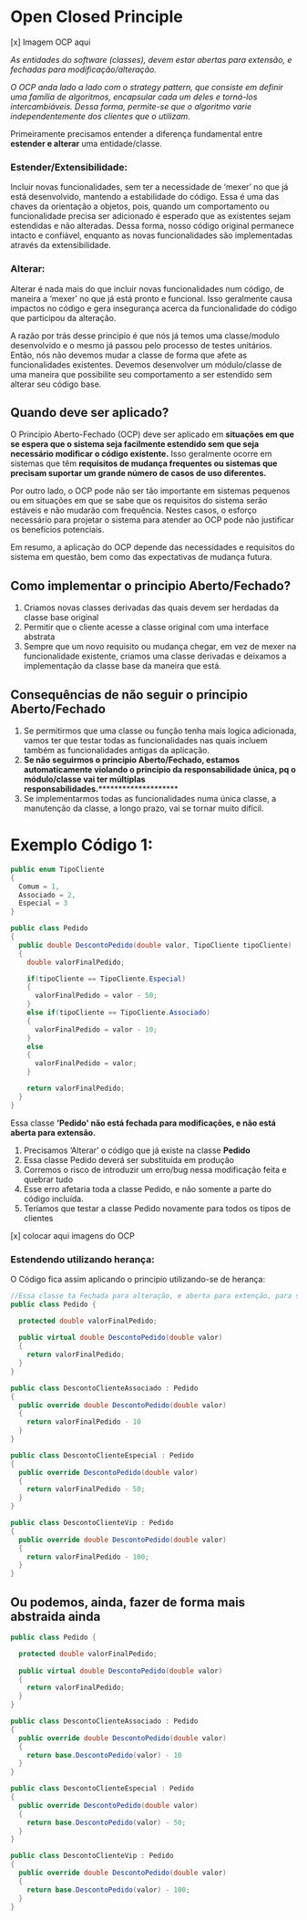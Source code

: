 # Open Closed Principle

[x] Imagem OCP aqui

_As entidades do software (classes), devem estar abertas para extensão, e fechadas para modificação/alteração._

_O OCP anda lado a lado com o strategy pattern, que consiste em definir uma família de algoritmos, encapsular cada um deles e torná-los intercambiáveis. Dessa forma, permite-se que o algoritmo varie independentemente dos clientes que o utilizam._

Primeiramente precisamos entender a diferença fundamental entre **************************************estender e alterar************************************** uma entidade/classe. 

### Estender/Extensibilidade:

Incluir novas funcionalidades, sem ter a necessidade de ‘mexer’ no que já está desenvolvido, mantendo a estabilidade do código. Essa é uma das chaves da orientação a objetos, pois, quando um comportamento ou funcionalidade precisa ser adicionado é esperado que as existentes sejam estendidas e não alteradas. Dessa forma, nosso código original permanece intacto e confiável, enquanto as novas funcionalidades são implementadas através da extensibilidade. 

### Alterar:

Alterar é nada mais do que incluir novas funcionalidades num código, de maneira a ‘mexer’ no que já está pronto e funcional. Isso geralmente causa impactos no código e gera insegurança acerca da funcionalidade do código que participou da alteração. 

A razão por trás desse principio é que nós já temos uma classe/modulo desenvolvido e o mesmo já passou pelo processo de testes unitários. Então, nós não devemos mudar a classe de forma que afete as funcionalidades existentes. Devemos desenvolver um módulo/classe de uma maneira que possibilite seu comportamento a ser estendido sem alterar seu código base.

## Quando deve ser aplicado?

O Princípio Aberto-Fechado (OCP) deve ser aplicado em **situações em que se espera que o sistema seja facilmente estendido sem que seja necessário modificar o código existente.** Isso geralmente ocorre em sistemas que têm **requisitos de mudança frequentes ou sistemas que precisam suportar um grande número de casos de uso diferentes.**

Por outro lado, o OCP pode não ser tão importante em sistemas pequenos ou em situações em que se sabe que os requisitos do sistema serão estáveis e não mudarão com frequência. Nestes casos, o esforço necessário para projetar o sistema para atender ao OCP pode não justificar os benefícios potenciais.

Em resumo, a aplicação do OCP depende das necessidades e requisitos do sistema em questão, bem como das expectativas de mudança futura.

## Como implementar o principio Aberto/Fechado?


1. Criamos novas classes derivadas das quais devem ser herdadas da classe base original
2. Permitir que o cliente acesse a classe original com uma interface abstrata
3. Sempre que um novo requisito ou mudança chegar, em vez de mexer na funcionalidade existente, criamos uma classe derivadas e deixamos a implementação da classe base da maneira que está.

## Consequências de não seguir o principio Aberto/Fechado

1. Se permitirmos que uma classe ou função tenha mais logica adicionada, vamos ter que testar todas as funcionalidades nas quais incluem também as funcionalidades antigas da aplicação.
2. **Se não seguirmos o principio Aberto/Fechado, estamos automaticamente violando o principio da responsabilidade única, pq o módulo/classe vai ter múltiplas responsabilidades.**********************
3. Se implementarmos todas as funcionalidades numa única classe, a manutenção da classe, a longo prazo, vai se tornar muito difícil.

# Exemplo Código 1:

```csharp
public enum TipoCliente
{
  Comum = 1,
  Associado = 2, 
  Especial = 3
}

public class Pedido 
{
  public double DescontoPedido(double valor, TipoCliente tipoCliente)
  {
    double valorFinalPedido;

    if(tipoCliente == TipoCliente.Especial)
    {
      valorFinalPedido = valor - 50;
    }
    else if(tipoCliente == TipoCliente.Associado)
    {
      valorFinalPedido = valor - 10;
    }
    else
    {
      valorFinalPedido = valor;
    }

    return valorFinalPedido;
  }
}
```

Essa classe **'Pedido' não está fechada para modificações, e não está aberta para extensão.**

1. Precisamos ‘Alterar’ o código que já existe na classe **Pedido**
2. Essa classe Pedido deverá ser substituída em produção
3. Corremos o risco de introduzir um erro/bug nessa modificação feita e quebrar tudo
4. Esse erro afetaria toda a classe Pedido, e não somente a parte do código incluída.
5. Teríamos que testar a classe Pedido novamente para todos os tipos de clientes

[x] colocar aqui imagens do OCP

### Estendendo utilizando herança:

O Código fica assim aplicando o principio utilizando-se de herança:

```csharp
//Essa classe ta Fechada para alteração, e aberta para extenção, para ser herdada
public class Pedido {

  protected double valorFinalPedido;
  
  public virtual double DescontoPedido(double valor)
  {
    return valorFinalPedido;
  }
}
```

```csharp
public class DescontoClienteAssociado : Pedido
{
  public override double DescontoPedido(double valor)
  {
    return valorFinalPedido - 10
  }
}

```

```csharp
public class DescontoClienteEspecial : Pedido
{
  public override DescontoPedido(double valor)
  {
    return valorFinalPedido - 50;
  }
}
```

```csharp
public class DescontoClienteVip : Pedido 
{
  public override double DescontoPedido(double valor)
  {
    return valorFinalPedido - 100;
  }
}
```

## Ou podemos, ainda, fazer de forma mais abstraida ainda

```csharp
public class Pedido {

  protected double valorFinalPedido; 
  
  public virtual double DescontoPedido(double valor)
  {
    return valorFinalPedido;
  }
}
```

```csharp
public class DescontoClienteAssociado : Pedido
{
  public override double DescontoPedido(double valor)
  {
    return base.DescontoPedido(valor) - 10
  }
}
```

```csharp
public class DescontoClienteEspecial : Pedido
{
  public override DescontoPedido(double valor)
  {
    return base.DescontoPedido(valor) - 50;
  }
}
```

```csharp
public class DescontoClienteVip : Pedido 
{
  public override double DescontoPedido(double valor)
  {
    return base.DescontoPedido(valor) - 100;
  }
}
```
